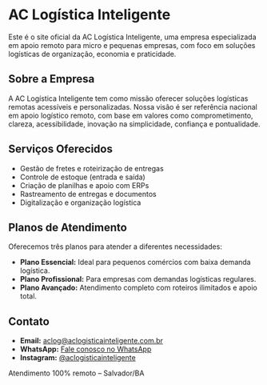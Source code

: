 # AC Logística Inteligente

Este é o site oficial da AC Logística Inteligente, uma empresa especializada em apoio remoto para micro e pequenas empresas, com foco em soluções logísticas de organização, economia e praticidade.

## Sobre a Empresa

A AC Logística Inteligente tem como missão oferecer soluções logísticas remotas acessíveis e personalizadas. Nossa visão é ser referência nacional em apoio logístico remoto, com base em valores como comprometimento, clareza, acessibilidade, inovação na simplicidade, confiança e pontualidade.

## Serviços Oferecidos

* Gestão de fretes e roteirização de entregas
* Controle de estoque (entrada e saída)
* Criação de planilhas e apoio com ERPs
* Rastreamento de entregas e documentos
* Digitalização e organização logística

## Planos de Atendimento

Oferecemos três planos para atender a diferentes necessidades:

* **Plano Essencial:** Ideal para pequenos comércios com baixa demanda logística.
* **Plano Profissional:** Para empresas com demandas logísticas regulares.
* **Plano Avançado:** Atendimento completo com roteiros ilimitados e apoio total.

## Contato

* **Email:** aclog@aclogisticainteligente.com.br
* **WhatsApp:** [Fale conosco no WhatsApp](https://wa.me/5571988083167?text=Ol%C3%A1%2C+tenho+interesse+nos+servi%C3%A7os+da+AC+Log%C3%ADstica+Inteligente.)
* **Instagram:** [@aclogisticainteligente](https://instagram.com/aclogisticainteligente)

Atendimento 100% remoto – Salvador/BA
